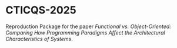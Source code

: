 # CTICQS-2025

Reproduction Package for the paper _Functional vs. Object-Oriented: Comparing How Programming Paradigms Affect the Architectural Characteristics of Systems_.
